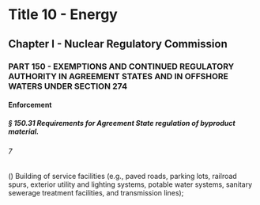 
# Title 10 - Energy
## Chapter I - Nuclear Regulatory Commission
### PART 150 - EXEMPTIONS AND CONTINUED REGULATORY AUTHORITY IN AGREEMENT STATES AND IN OFFSHORE WATERS UNDER SECTION 274
#### Enforcement
##### § 150.31 Requirements for Agreement State regulation of byproduct material.
###### 7

() Building of service facilities (e.g., paved roads, parking lots, railroad spurs, exterior utility and lighting systems, potable water systems, sanitary sewerage treatment facilities, and transmission lines);
